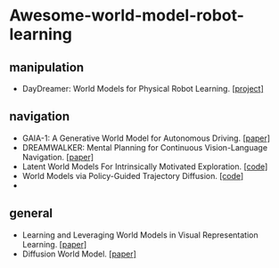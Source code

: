 # Awesome-world-model-robot-learning

## manipulation
- DayDreamer: World Models for Physical Robot Learning. [[project]](https://danijar.com/project/daydreamer/)

## navigation
- GAIA-1: A Generative World Model for Autonomous Driving. [[paper]](https://arxiv.org/abs/2309.17080)
- DREAMWALKER: Mental Planning for Continuous Vision-Language Navigation. [[paper]](https://openaccess.thecvf.com/content/ICCV2023/papers/Wang_DREAMWALKER_Mental_Planning_for_Continuous_Vision-Language_Navigation_ICCV_2023_paper.pdf)
- Latent World Models For Intrinsically Motivated Exploration. [[code]](https://github.com/htdt/lwm)
- World Models via Policy-Guided Trajectory Diffusion. [[code]](https://github.com/marc-rigter/polygrad-world-models)
- 

## general
- Learning and Leveraging World Models in Visual Representation Learning. [[paper]](https://arxiv.org/pdf/2403.00504.pdf)
- Diffusion World Model. [[paper]](https://arxiv.org/pdf/2402.03570.pdf)
